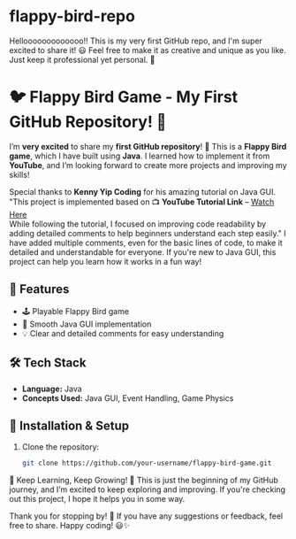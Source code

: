 # flappy-bird-repo

Hellooooooooooooo!!
This is my very first GitHub repo, and I'm super excited to share it! 😃
Feel free to make it as creative and unique as you like. Just keep it professional yet personal. 🚀

# 🐦 Flappy Bird Game - My First GitHub Repository! 🎉  

I’m **very excited** to share my **first GitHub repository**! 🎊 This is a **Flappy Bird game**, which I have built using **Java**. 
I learned how to implement it from **YouTube**, and I’m looking forward to create more projects and improving my skills!  

Special thanks to **Kenny Yip Coding** for his amazing tutorial on Java GUI.  
"This project is implemented based on
📺 **YouTube Tutorial Link** – [Watch Here](https://youtu.be/Xw2MEG-FBsE?si=BC7skPYVnNtrWdwV)  
While following the tutorial, I focused on improving code readability by adding detailed comments to help beginners understand each step easily."
I have added multiple comments, even for the basic lines of code, to make it detailed and understandable for everyone.
If you're new to Java GUI, this project can help you learn how it works in a fun way!

## 🚀 Features  
- 🕹️ Playable Flappy Bird game  
- 🎨 Smooth Java GUI implementation  
- 💡 Clear and detailed comments for easy understanding  

## 🛠️ Tech Stack  
- **Language:** Java  
- **Concepts Used:** Java GUI, Event Handling, Game Physics  

## 📂 Installation & Setup  
1. Clone the repository:  
   ```sh
   git clone https://github.com/your-username/flappy-bird-game.git

🌟 Keep Learning, Keep Growing! 🚀
This is just the beginning of my GitHub journey, and I’m excited to keep exploring and improving.
If you're checking out this project, I hope it helps you in some way.

Thank you for stopping by! 💙 If you have any suggestions or feedback, feel free to share. Happy coding! 😃✨


